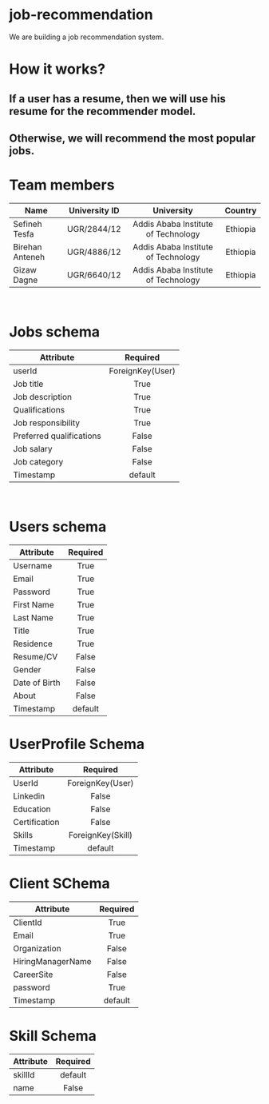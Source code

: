 # job-recommendation
We are building a job recommendation system.
# How it works?
## If a user has a resume, then we will use his resume for the recommender model. 
## Otherwise, we will recommend the most popular jobs.
# Team members   
| Name          |University ID|University|                        Country|
----------------|:-----------:|:---------------------------------:|:--------------:|
| Sefineh Tesfa |UGR/2844/12  |Addis Ababa Institute of Technology|        Ethiopia|
|Birehan Anteneh|UGR/4886/12  |Addis Ababa Institute of Technology|        Ethiopia|
|Gizaw Dagne    |UGR/6640/12  |Addis Ababa Institute of Technology|        Ethiopia|
<br>

# Jobs schema
|Attribute               | Required|
|--------------          |:-------:|
|userId                  |ForeignKey(User)    |
|Job title               |True     |
|Job description         |True     |
|Qualifications          |True     |
|Job responsibility      |True     |
|Preferred qualifications|False|
|Job salary              |False    |
|Job category            |False    |
|Timestamp               |default    |
<br>

# Users schema

|Attribute               | Required|
|--------------          |:-------:|
|Username                |True     |
|Email                   |True     |
|Password                |True     |
|First Name              |True     |
|Last Name               |True     |
|Title                   |True     |
|Residence               |True     |
|Resume/CV               |False    |
|Gender                  |False    |
|Date of Birth           |False    |
|About                   |False    |
|Timestamp               |default  |

# UserProfile Schema
|Attribute               | Required|
|--------------          |:-------:|
|UserId                  |ForeignKey(User)     |
|Linkedin                |False    |
|Education               |False    |
|Certification           |False    |
|Skills                  |ForeignKey(Skill)    |
|Timestamp               |default  |          

# Client SChema
|Attribute               | Required|
|--------------          |:-------:|
|ClientId                |True     |
|Email                   |True     |
|Organization            |False    |
|HiringManagerName       |False    |
|CareerSite              |False    |
|password                |True     |
|Timestamp               |default  |
# Skill Schema
|Attribute               | Required|
|--------------          |:-------:|
|skillId                 |default  |
|name                    |False    |
